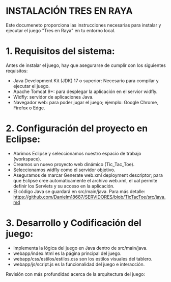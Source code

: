 # INSTALACIÓN TRES EN RAYA

Este documeneto proporciona las instrucciones necesarias para instalar y ejecutar el juego "Tres en Raya" en tu entorno local.

# 1. Requisitos del sistema:
Antes de instalar el juego, hay que asegurarse de cumplir con los siguientes requisitos:
- Java Development Kit (JDK) 17 o superior: Necesario para compilar y ejecutar el juego.
- Apache Tomcat 9+: para desplegar la aplicación en el servior widfly.
- Widfly: servidor de aplicaciones Java.
-  Navegador web: para poder jugar el juego; ejemplo: Google Chrome, Firefox o Edge.

# 2. Configuración del proyecto en Eclipse:
- Abrimos Eclipse y seleccionamos nuestro espacio de trabajo (workspace).
- Creamos un nuevo proyecto web dinámico (Tic_Tac_Toe).
- Seleccionamos widfly como el servidor objetivo.
- Aseguramos de marcar Generate web.xml deployment descriptor; para que Eclipse cree automáticamente el archivo web.xml, el ual permite definir los Servlets y su acceso en la aplicación.
- El código Java se guardará en src/main/java. Para más detalle: https://github.com/Danielm18687/SERVIDORES/blob/TicTacToe/src/java.md

# 3. Desarrollo y Codificación del juego:
- Implementa la lógica del juego en Java dentro de src/main/java.
- webapp/index.html es la página principal del juego.
- webapp/css/estilos/estilos.css son los estilos visuales del tablero.
- webapp/js/script.js es la funcionalidad del juego e interacción.

Revisión con más profundidad acerca de la arquitectura del juego: 
